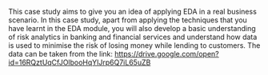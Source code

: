 This case study aims to give you an idea of applying EDA in a real business scenario. In this case study, apart from applying the techniques that you have learnt in the EDA module, you will also develop a basic understanding of risk analytics in banking and financial services and understand how data is used to minimise the risk of losing money while lending to customers.
The data can be taken from the link: https://drive.google.com/open?id=16RQztUqCfJOlbooHqYlJrp6Q7iL65uZB
